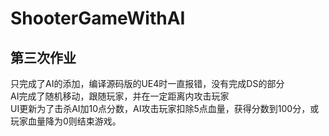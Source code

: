 # ShooterGameWithAI
## 第三次作业
只完成了AI的添加，编译源码版的UE4时一直报错，没有完成DS的部分  
AI完成了随机移动，跟随玩家，并在一定距离内攻击玩家  
UI更新为了击杀AI加10点分数，AI攻击玩家扣除5点血量，获得分数到100分，或玩家血量降为0则结束游戏。
